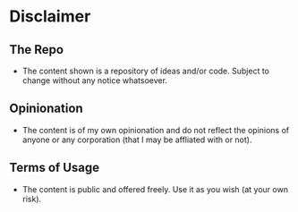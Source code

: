 # Disclaimer
## The Repo
- The content shown is a repository of ideas and/or code. Subject to change without any notice whatsoever.
## Opinionation
- The content is of my own opinionation and do not reflect the opinions of anyone or any corporation (that I may be affliated with or not).
## Terms of Usage
- The content is public and offered freely. Use it as you wish (at your own risk). 